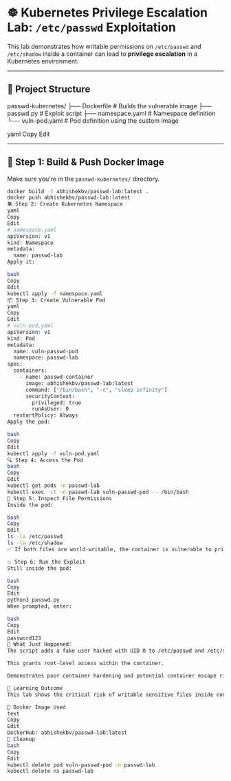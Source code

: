 # ☸️ Kubernetes Privilege Escalation Lab: `/etc/passwd` Exploitation

This lab demonstrates how writable permissions on `/etc/passwd` and `/etc/shadow` inside a container can lead to **privilege escalation** in a Kubernetes environment.

---

## 📁 Project Structure

passwd-kubernetes/
├── Dockerfile # Builds the vulnerable image
├── passwd.py # Exploit script
├── namespace.yaml # Namespace definition
└── vuln-pod.yaml # Pod definition using the custom image

yaml
Copy
Edit

---

## 🐳 Step 1: Build & Push Docker Image

Make sure you're in the `passwd-kubernetes/` directory.

```bash
docker build -t abhishekbv/passwd-lab:latest .
docker push abhishekbv/passwd-lab:latest
🛠️ Step 2: Create Kubernetes Namespace
yaml
Copy
Edit
# namespace.yaml
apiVersion: v1
kind: Namespace
metadata:
  name: passwd-lab
Apply it:

bash
Copy
Edit
kubectl apply -f namespace.yaml
📦 Step 3: Create Vulnerable Pod
yaml
Copy
Edit
# vuln-pod.yaml
apiVersion: v1
kind: Pod
metadata:
  name: vuln-passwd-pod
  namespace: passwd-lab
spec:
  containers:
    - name: passwd-container
      image: abhishekbv/passwd-lab:latest
      command: ["/bin/bash", "-c", "sleep infinity"]
      securityContext:
        privileged: true
        runAsUser: 0
  restartPolicy: Always
Apply the pod:

bash
Copy
Edit
kubectl apply -f vuln-pod.yaml
🔍 Step 4: Access the Pod
bash
Copy
Edit
kubectl get pods -n passwd-lab
kubectl exec -it -n passwd-lab vuln-passwd-pod -- /bin/bash
📝 Step 5: Inspect File Permissions
Inside the pod:

bash
Copy
Edit
ls -la /etc/passwd
ls -la /etc/shadow
✅ If both files are world-writable, the container is vulnerable to privilege escalation.

💥 Step 6: Run the Exploit
Still inside the pod:

bash
Copy
Edit
python3 passwd.py
When prompted, enter:

bash
Copy
Edit
password123
🔐 What Just Happened?
The script adds a fake user hacked with UID 0 to /etc/passwd and /etc/shadow.

This grants root-level access within the container.

Demonstrates poor container hardening and potential container escape risk.

🧠 Learning Outcome
This lab shows the critical risk of writable sensitive files inside containers. When deployed in Kubernetes (even as non-root), misconfigured containers can lead to root-level access and lateral movement if proper isolation is not enforced.

📌 Docker Image Used
text
Copy
Edit
DockerHub: abhishekbv/passwd-lab:latest
🧼 Cleanup
bash
Copy
Edit
kubectl delete pod vuln-passwd-pod -n passwd-lab
kubectl delete ns passwd-lab
